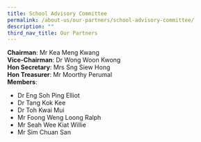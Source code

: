 ```yaml
---
title: School Advisory Committee
permalink: /about-us/our-partners/school-advisory-committee/
description: ""
third_nav_title: Our Partners
---
```

**Chairman**: Mr Kea Meng Kwang<br>
**Vice-Chairman**: Dr Wong Woon Kwong<br>
**Hon Secretary**: Mrs Sng Siew Hong<br>
**Hon Treasurer**: Mr Moorthy Perumal<br>
**Members**:
* Dr Eng Soh Ping Elliot
* Dr Tang Kok Kee
* Dr Toh Kwai Mui
* Mr Foong Weng Loong Ralph
* Mr Seah Wee Kiat Willie
* Mr Sim Chuan San
